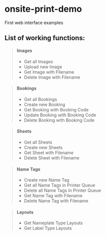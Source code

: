 # onsite-print-demo
First web interface examples

## List of working functions:
> #### Images
> - Get all Images
> - Upload new Image
> - Get Image with Filename
> - Delete Image with Filename

> #### Bookings
> - Get all Bookings
> - Create new Booking
> - Get Booking with Booking Code
> - Update Booking with Booking Code
> - Delete Booking with Booking Code

> #### Sheets
> - Get all Sheets
> - Create new Sheets
> - Get Sheet with Filename
> - Delete Sheet with Filename

> #### Name Tags
> - Create new Name Tag
> - Get all Name Tags in Printer Queue
> - Delete all Name Tags in Printer Queue
> - Get Name Tag with Filename 
> - Delete Name Tag with Filename

> #### Layouts
> - Get Nameplate Type Layouts
> - Get Label Type Layouts